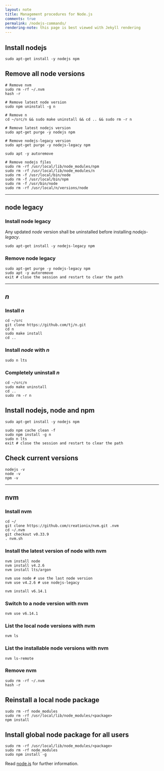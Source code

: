 ```yaml
---
layout: note
title: Management procedures for Node.js
comments: true
permalink: /nodejs-commands/
rendering-note: this page is best viewed with Jekyll rendering
---
```


## Install nodejs

```shell
sudo apt-get install -y nodejs npm
```

## Remove all node versions

```shell
# Remove nvm
sudo rm -rf ~/.nvm
hash -r

# Remove latest node version
sudo npm uninstall -g n

# Remove n
cd ~/src/n && sudo make uninstall && cd .. && sudo rm -r n

# Remove latest nodejs version
sudo apt-get purge -y nodejs npm

# Remove nodejs-legacy version
sudo apt-get purge -y nodejs-legacy npm

sudo apt -y autoremove

# Remove nodejs files
sudo rm -rf /usr/local/lib/node_modules/npm
sudo rm -rf /usr/local/lib/node_modules/n
sudo rm -f /usr/local/bin/node
sudo rm -f /usr/local/bin/npm
sudo rm -f /usr/bin/node
sudo rm -rf /usr/local/n/versions/node
```
___

## node legacy

### Install node legacy

Any updated *node* version shall be uninstalled before installing *nodejs-legacy*.

```shell
sudo apt-get install -y nodejs-legacy npm
```

### Remove node legacy

```shell
sudo apt-get purge -y nodejs-legacy npm
sudo apt -y autoremove
exit # close the session and restart to clear the path
```
___

## *n*

### Install *n*

```shell
cd ~/src
git clone https://github.com/tj/n.git
cd n
sudo make install
cd ..
```

### Install *node* with *n*

```shell
sudo n lts
```

### Completely uninstall *n*

```shell
cd ~/src/n
sudo make uninstall
cd ..
sudo rm -r n
```

## Install nodejs, node and npm

```shell
sudo apt-get install -y nodejs npm

sudo npm cache clean -f
sudo npm install -g n
sudo n lts
exit # close the session and restart to clear the path
```

## Check current versions

```shell
nodejs -v
node -v
npm -v
```
___

## nvm

### Install nvm

```shell
cd ~/
git clone https://github.com/creationix/nvm.git .nvm
cd ~/.nvm
git checkout v0.33.9
. nvm.sh
```

### Install the latest version of node with nvm

```shell
nvm install node
nvm install v4.2.6
nvm install lts/argon

nvm use node # use the last node version
nvm use v4.2.6 # use nodejs-legacy

nvm install v6.14.1
```

### Switch to a node version with nvm

```shell
nvm use v6.14.1
```

### List the local node versions with nvm

```shell
nvm ls
```

### List the installable node versions with nvm

```shell
nvm ls-remote
```

### Remove nvm

```shell
sudo rm -rf ~/.nvm
hash -r
```

## Reinstall a local node package

```shell
sudo rm -rf node_modules
sudo rm -rf /usr/local/lib/node_modules/<package>
npm install
```

## Install global node package for all users

```shell
sudo rm -rf /usr/local/lib/node_modules/<package>
sudo rm -rf node_modules
sudo npm install -g
```

Read [node.js](https://nodejs.org/en/download/) for further information.
